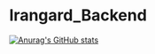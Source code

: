 # Irangard_Backend

[![Anurag's GitHub stats](https://github-readme-stats.vercel.app/api?username=Parizan)](https://github.com/anuraghazra/github-readme-stats)
